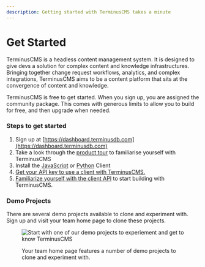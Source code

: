 ```yaml
---
description: Getting started with TerminusCMS takes a minute
---
```


# Get Started

TerminusCMS is a headless content management system. It is designed to give devs a solution for complex content and knowledge infrastructures. Bringing together change request workflows, analytics, and complex integrations, TerminusCMS aims to be a content platform that sits at the convergence of content and knowledge.

TerminusCMS is free to get started. When you sign up, you are assigned the community package. This comes with generous limits to allow you to build for free, and then upgrade when needed.

### Steps to get started

1. Sign up at [https://dashboard.terminusdb.com](https://dashboard.terminusdb.com)
2. Take a look through the [product tour](product-tour/) to familiarise yourself with TerminusCMS
3. Install the [JavaScript](../how-to/use-the-clients/javascript-client/connect-to-javascript-client.md) or [Python](../how-to/use-the-clients/python-client/connect-to-python-client.md) Client
4. [Get your API key to use a client with TerminusCMS.](../how-to/manage-your-projects/get-your-api-token.md)
5. [Familiarize yourself with the client API](../how-to/use-the-clients/) to start building with TerminusCMS.

### Demo Projects

There are several demo projects available to clone and experiment with. Sign up and visit your team home page to clone these projects.

<figure><img src="https://assets.terminusdb.com/docs/how-to-clone-a-demo.png" alt="Start with one of our demo projects to experiement and get to know TerminusCMS"><figcaption>
<p>Your team home page features a number of demo projects to clone and experiment with.</p></figcaption></figure>
